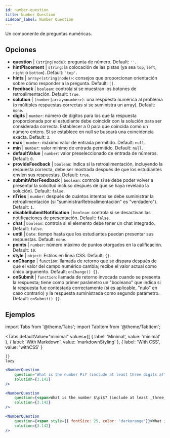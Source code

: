 ```yaml
---
id: number-question 
title: Number Question
sidebar_label: Number Question
---
```


Un componente de preguntas numéricas.

## Opciones

* __question__ | `(string|node)`: pregunta de número. Default: `''`.
* __hintPlacement__ | `string`: la colocación de las pistas (ya sea `top`, `left`, `right` o `bottom`). Default: `'top'`.
* __hints__ | `array<(string|node)>`: consejos que proporcionan orientación sobre cómo responder a la pregunta. Default: `[]`.
* __feedback__ | `boolean`: controla si se muestran los botones de retroalimentación. Default: `true`.
* __solution__ | `(number|array<number>)`: una respuesta numérica al problema (o múltiples respuestas correctas si se suministra un array). Default: `none`.
* __digits__ | `number`: número de dígitos para los que la respuesta proporcionada por el estudiante debe coincidir con la solución para ser considerada correcta. Establecer a 0 para que coincida como un número entero. Si se establece en null se buscará una coincidencia exacta. Default: `3`.
* __max__ | `number`: máximo valor de entrada permitido. Default: `null`.
* __min__ | `number`: valor mínimo de entrada permitido. Default: `null`.
* __defaultValue__ | `number`: valor preseleccionado de entrada de números. Default: `0`.
* __provideFeedback__ | `boolean`: indica si la retroalimentación, incluyendo la respuesta correcta, debe ser mostrada después de que los estudiantes envíen sus respuestas. Default: `true`.
* __submitAfterFeedback__ | `boolean`: controla si se debe poder volver a presentar la solicitud incluso después de que se haya revelado la solución). Default: `false`.
* __nTries__ | `number`: después de cuántos intentos se debe suministrar la retroalimentación (si "suministrarRetroalimentación" es "verdadero"). Default: `1`.
* __disableSubmitNotification__ | `boolean`: controla si se desactivan las notificaciones de presentación. Default: `false`.
* __chat__ | `boolean`: controla si el elemento debe tener un chat integrado. Default: `false`.
* __until__ | `Date`: tiempo hasta que los estudiantes puedan presentar sus respuestas. Default: `none`.
* __points__ | `number`: número máximo de puntos otorgados en la calificación. Default: `10`.
* __style__ | `object`: Estilos en línea CSS. Default: `{}`.
* __onChange__ | `function`: llamada de retorno que se dispara después de que el valor del campo numérico cambia; recibe el valor actual como único argumento. Default: `onChange() {}`.
* __onSubmit__ | `function`: llamada de retorno invocada cuando se presenta la respuesta; tiene como primer parámetro un "booleano" que indica si la respuesta fue contestada correctamente (si es aplicable, "nulo" en caso contrario) y la respuesta suministrada como segundo parámetro. Default: `onSubmit() {}`.


## Ejemplos

import Tabs from '@theme/Tabs';
import TabItem from '@theme/TabItem';

<Tabs
    defaultValue="minimal"
    values={[
        { label: 'Minimal', value: 'minimal' },
        { label: 'With Markdown', value: 'markdownStyling' },
        { label: 'With CSS', value: 'withCSS' }
        
    ]}
    lazy
>

<TabItem value="minimal">

```jsx live
<NumberQuestion
    question="What is the number Pi? (include at least three digits after the decimal point)"
    solution={3.142}
/>
```
</TabItem>

<TabItem value="markdownStyling">

```jsx live
<NumberQuestion
    question={<span>What is the number $\pi$? (include at least _three_ digits after the decimal point)</span>}
    solution={3.142}
/>
```
</TabItem>

<TabItem value="withCSS">

```jsx live
<NumberQuestion
    question={<span style={{ fontSize: 25, color: 'darkorange'}}>What is the number PI - three digits after the period</span>}
    solution={3.142}
/>
```
</TabItem>

</Tabs>
